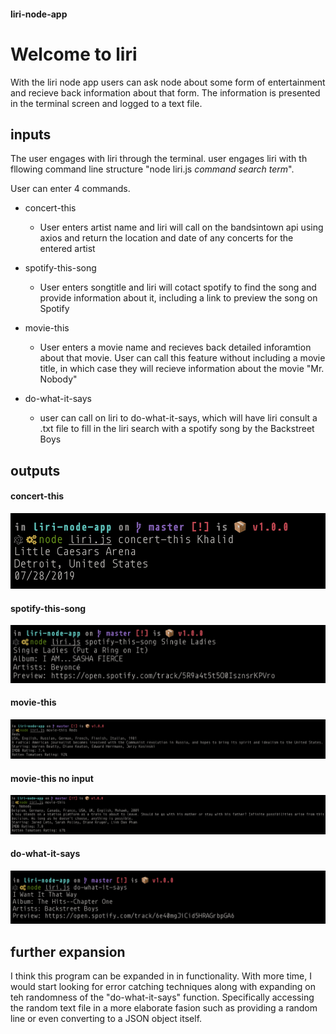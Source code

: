 #### liri-node-app

# Welcome to liri

With the liri node app users can ask node about some form of entertainment and recieve back information about that form.
The information is presented in the terminal screen and logged to a text file.

## inputs

The user engages with liri through the terminal.
user engages liri with th fllowing command line structure "node liri.js _command_ _search term_".

User can enter 4 commands.

- concert-this

  - User enters artist name and liri will call on the bandsintown api using axios and return the location and date of any concerts for the entered artist

- spotify-this-song

  - User enters songtitle and liri will cotact spotify to find the song and provide information about it, including a link to preview the song on Spotify

- movie-this

  - User enters a movie name and recieves back detailed inforamtion about that movie. User can call this feature without including a movie title, in which case they will recieve information about the movie "Mr. Nobody"

- do-what-it-says

  - user can call on liri to do-what-it-says, which will have liri consult a .txt file to fill in the liri search with a spotify song by the Backstreet Boys

## outputs

#### concert-this
![concert-this](assets/images/concert-this-SS.png)

#### spotify-this-song
![spotify-this-song](assets/images/spotify-this-song-SS.png)

#### movie-this
![movie-this](assets/images/movie-this-SS.png)

#### movie-this no input
![movie-this Blank](assets/images/movie-this-Blank-SS.png)

#### do-what-it-says
![do-what-it-says](assets/images/do-what-it-says-SS.png)

## further expansion

I think this program can be expanded in in functionality. With more time, I would start looking for error catching techniques along with expanding on teh randomness of the "do-what-it-says" function. Specifically accessing the random text file in a more elaborate fasion such as providing a random line or even converting to a JSON object itself.
